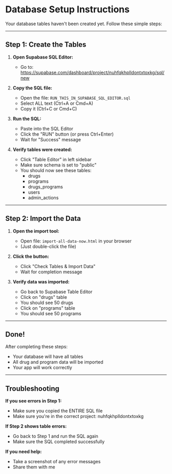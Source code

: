 # Database Setup Instructions

Your database tables haven't been created yet. Follow these simple steps:

---

## Step 1: Create the Tables

1. **Open Supabase SQL Editor:**
   - Go to: https://supabase.com/dashboard/project/nuhfqkhplldontxtoxkg/sql/new

2. **Copy the SQL file:**
   - Open the file: `RUN_THIS_IN_SUPABASE_SQL_EDITOR.sql`
   - Select ALL text (Ctrl+A or Cmd+A)
   - Copy it (Ctrl+C or Cmd+C)

3. **Run the SQL:**
   - Paste into the SQL Editor
   - Click the "RUN" button (or press Ctrl+Enter)
   - Wait for "Success" message

4. **Verify tables were created:**
   - Click "Table Editor" in left sidebar
   - Make sure schema is set to "public"
   - You should now see these tables:
     - drugs
     - programs
     - drugs_programs
     - users
     - admin_actions

---

## Step 2: Import the Data

1. **Open the import tool:**
   - Open file: `import-all-data-now.html` in your browser
   - (Just double-click the file)

2. **Click the button:**
   - Click "Check Tables & Import Data"
   - Wait for completion message

3. **Verify data was imported:**
   - Go back to Supabase Table Editor
   - Click on "drugs" table
   - You should see 50 drugs
   - Click on "programs" table
   - You should see 50 programs

---

## Done!

After completing these steps:
- Your database will have all tables
- All drug and program data will be imported
- Your app will work correctly

---

## Troubleshooting

**If you see errors in Step 1:**
- Make sure you copied the ENTIRE SQL file
- Make sure you're in the correct project: nuhfqkhplldontxtoxkg

**If Step 2 shows table errors:**
- Go back to Step 1 and run the SQL again
- Make sure the SQL completed successfully

**If you need help:**
- Take a screenshot of any error messages
- Share them with me

